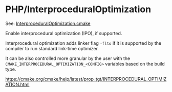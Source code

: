 # PHP/InterproceduralOptimization

See: [InterproceduralOptimization.cmake](https://github.com/petk/php-build-system/tree/master/cmake/cmake/modules/PHP/InterproceduralOptimization.cmake)

Enable interprocedural optimization (IPO), if supported.

Interprocedural optimization adds linker flag `-flto` if it is supported by the
compiler to run standard link-time optimizer.

It can be also controlled more granular by the user with the
`CMAKE_INTERPROCEDURAL_OPTIMIZATION_<CONFIG>` variables based on the build type.

https://cmake.org/cmake/help/latest/prop_tgt/INTERPROCEDURAL_OPTIMIZATION.html
